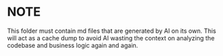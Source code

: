 # NOTE

This folder must contain md files that are generated by AI on its own. This will act as a cache dump to avoid AI wasting the context on analyzing the codebase and business logic again and again.
